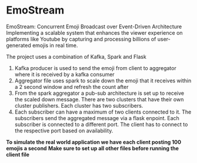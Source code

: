 # EmoStream
EmoStream: Concurrent Emoji Broadcast over Event-Driven Architecture Implementing a scalable system that enhances the viewer experience on platforms like Youtube by capturing and processing billions of user-generated emojis in real time.

The project uses a combination of Kafka, Spark and Flask
1. Kafka producer is used to send the emoji from client to aggregator where it is received by a kafka consumer
2. Aggregator file uses spark to scale down the emoji that it receives within a 2 second window and refresh the count after
3. From the spark aggregator a pub-sub architecture is set up to receive the scaled down message. There are two clusters that have their own cluster publishers. Each cluster has two subscribers.
4. Each subscriber can have a maximum of two clients connected to it. The subscribers send the aggregated message via a flask enpoint. Each subscriber is connected to a different port. The client has to connect to the respective port based on availability.

**To simulate the real world application we have each client posting 100 emojis a second**
**Make sure to set up all other files before running the client file**
